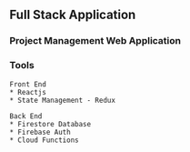 ## Full Stack Application

### Project Management Web Application

### Tools

    Front End
    * Reactjs
    * State Management - Redux

    Back End
    * Firestore Database
    * Firebase Auth
    * Cloud Functions